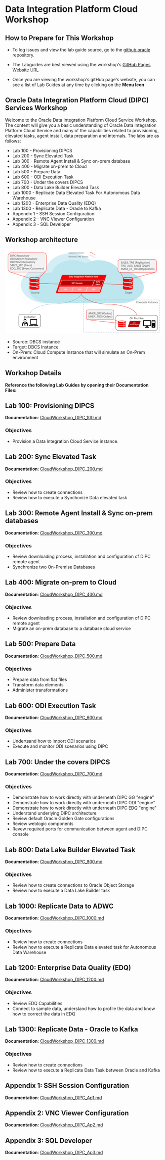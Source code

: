 # Data Integration Platform Cloud Workshop

## How to Prepare for This Workshop 

- To log issues and view the lab guide source, go to the [github oracle](https://github.com/OracleCPS/DIPC) repository.

- The Labguides are best viewed using the workshop's [GitHub Pages Website URL](https://oraclecps.github.io/DIPC/) 

- Once you are viewing the workshop's gitHub page's website, you can see a list of Lab Guides at any time by clicking on the **Menu Icon**

## Oracle Data Integration Platform Cloud (DIPC) Services Workshop

Welcome to the Oracle Data Integration Platform Cloud Service Workshop. The content will give you a basic understanding of Oracle Data Integration Platform Cloud Service and many of the capabilities related to provisioning, elevated tasks, agent install, data preparation and internals.  The labs are as follows:
-  Lab 100 - Provisioning DIPCS
-  Lab 200 - Sync Elevated Task
-  Lab 300 - Remote Agent Install & Sync on-prem database
-  Lab 400 - Migrate on-prem to Cloud
-  Lab 500 - Prepare Data
-  Lab 600 - ODI Execution Task
-  Lab 700 - Under the covers DIPCS
-  Lab 800 - Data Lake Builder Elevated Task
-  Lab 1000 - Replicate Data Elevated Task For Autonomous Data Warehouse
-  Lab 1200 - Enterprise Data Quality (EDQ)
-  Lab 1300 - Replicate Data - Oracle to Kafka
- Appendix 1 - SSH Session Configuration
- Appendix 2 - VNC Viewer Configuration
- Appendix 3 - SQL Developer


## Workshop architecture
![](images/100/image80_workshoplayout.png) 

- Source: DBCS instance
- Target: DBCS Instance
- On-Prem: Cloud Compute Instance that will simulate an On-Prem environment


## Workshop Details

**Reference the following Lab Guides by opening their Documentation Files:**

## Lab 100: Provisioning DIPCS

**Documentation**: [CloudWorkshop\_DIPC\_100.md](CloudWorkshop\_DIPC\_100.md)

### Objectives

-   Provision a Data Integration Cloud Service instance.

## Lab 200: Sync Elevated Task

**Documentation**: [CloudWorkshop\_DIPC\_200.md](CloudWorkshop\_DIPC\_200.md)

### Objectives
- Review how to create connections
- Review how to execute a Synchonize Data elevated task

## Lab 300: Remote Agent Install & Sync on-prem databases

**Documentation**: [CloudWorkshop\_DIPC\_300.md](CloudWorkshop\_DIPC\_300.md)

### Objectives
-	Review downloading process, installation and configuration of DIPC remote agent
-   Synchronize two On-Premise Databases


## Lab 400:  Migrate on-prem to Cloud

**Documentation**: [CloudWorkshop\_DIPC\_400.md](CloudWorkshop\_DIPC\_400.md)

### Objectives
-   Review downloading process, installation and configuration of DIPC remote agent
-   Migrate an on-prem database to a database cloud service


## Lab 500:  Prepare Data

**Documentation**: [CloudWorkshop\_DIPC\_500.md](CloudWorkshop\_DIPC\_500.md)

### Objectives
-   Prepare data from flat files
-   Transform data elements
-   Administer transformations


## Lab 600:  ODI Execution Task

**Documentation**: [CloudWorkshop\_DIPC\_600.md](CloudWorkshop\_DIPC\_600.md)

### Objectives
-   Undertsand how to import ODI scenarios
-   Execute and monitor ODI scenarios using DIPC

## Lab 700:  Under the covers DIPCS

**Documentation**: [CloudWorkshop\_DIPC\_700.md](CloudWorkshop\_DIPC\_700.md)

### Objectives
- Demonstrate how to work directly with underneath DIPC GG "engine"
- Demonstrate how to work directly with underneath DIPC ODI "engine"
- Demonstrate how to work directly with underneath DIPC EDQ "engine"
- Understand underlying DIPC architecture
- Review default Oracle Golden Gate configurations
- Review weblogic components
- Revew required ports for communication between agent and DIPC console

## Lab 800:  Data Lake Builder Elevated Task

**Documentation**: [CloudWorkshop\_DIPC\_800.md](CloudWorkshop\_DIPC\_800.md)

### Objectives
-   Review how to create connections to Oracle Object Storage
-   Review how to execute a Data Lake Builder task

## Lab 1000:  Replicate Data to ADWC

**Documentation**: [CloudWorkshop\_DIPC\_1000.md](CloudWorkshop\_DIPC\_1000.md)

### Objectives
-   Review how to create connections
-   Review how to execute a Replicate Data elevated task for Autonomous Data Warehouse

## Lab 1200:  Enterprise Data Quality (EDQ)

**Documentation**: [CloudWorkshop\_DIPC\_1200.md](CloudWorkshop\_DIPC\_1200.md)

### Objectives
-   Review EDQ Capabilities
-   Connect to sample data, understand how to profile the data and know how to correct the data in EDQ

## Lab 1300:  Replicate Data - Oracle to Kafka

**Documentation**: [CloudWorkshop\_DIPC\_1300.md](CloudWorkshop\_DIPC\_1300.md)

### Objectives
-   Review how to create connections
-   Review how to execute a Replicate Data Task between Oracle and Kafka

## Appendix 1:  SSH Session Configuration

**Documentation**: [CloudWorkshop\_DIPC\_Ap1.md](CloudWorkshop\_DIPC\_Ap1.md)

## Appendix 2:  VNC Viewer Configuration

**Documentation**: [CloudWorkshop\_DIPC\_Ap2.md](CloudWorkshop\_DIPC\_Ap2.md)

## Appendix 3:  SQL Developer

**Documentation**: [CloudWorkshop\_DIPC\_Ap3.md](CloudWorkshop\_DIPC\_Ap3.md)
